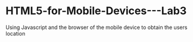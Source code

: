 # HTML5-for-Mobile-Devices---Lab3
Using Javascript and the browser of the mobile device to obtain the users location
